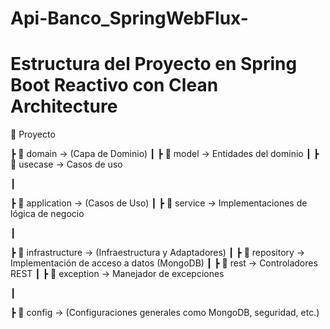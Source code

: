 ﻿# Api-Banco_SpringWebFlux-
# Estructura del Proyecto en Spring Boot Reactivo con Clean Architecture

📂 Proyecto

┣ 📂 domain → (Capa de Dominio)
┃ ┣ 📂 model → Entidades del dominio
┃ ┣ 📂 usecase → Casos de uso

┃

┣ 📂 application → (Casos de Uso)
┃ ┣ 📂 service → Implementaciones de lógica de negocio

┃

┣ 📂 infrastructure → (Infraestructura y Adaptadores)
┃ ┣ 📂 repository → Implementación de acceso a datos (MongoDB)
┃ ┣ 📂 rest → Controladores REST
┃ ┣ 📂 exception → Manejador de excepciones

┃

┣ 📂 config → (Configuraciones generales como MongoDB, seguridad, etc.)
